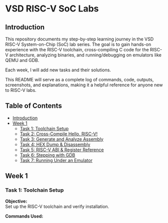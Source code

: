 # VSD RISC-V SoC Labs

## Introduction

This repository documents my step-by-step learning journey in the VSD RISC-V System-on-Chip (SoC) lab series. The goal is to gain hands-on experience with the RISC-V toolchain, cross-compiling C code for the RISC-V architecture, analyzing binaries, and running/debugging on emulators like QEMU and GDB.

Each week, I will add new tasks and their solutions.

This README will serve as a complete log of commands, code, outputs, screenshots, and explanations, making it a helpful reference for anyone new to RISC-V labs.

## Table of Contents

- [Introduction](#introduction)
- [Week 1](#week-1)
  - [Task 1: Toolchain Setup](#task-1-toolchain-setup)
  - [Task 2: Cross-Compile Hello, RISC-V!](#task-2-cross-compile-hello-risc-v)
  - [Task 3: Generate and Analyze Assembly](#task-3-generate-and-analyze-assembly)
  - [Task 4: HEX Dump & Disassembly](#task-4-hex-dump--disassembly)
  - [Task 5: RISC-V ABI & Register Reference](#task-5-risc-v-abi--register-reference)
  - [Task 6: Stepping with GDB](#task-6-stepping-with-gdb)
  - [Task 7: Running Under an Emulator](#task-7-running-under-an-emulator)

## Week 1

### Task 1: Toolchain Setup

**Objective:**  
Set up the RISC-V toolchain and verify installation.

**Commands Used:**
